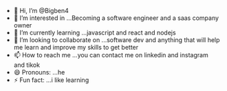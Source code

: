 - 👋 Hi, I’m @Bigben4
- 👀 I’m interested in ...Becoming a software engineer and a saas company owner
- 🌱 I’m currently learning ...javascript and react and nodejs 
- 💞️ I’m looking to collaborate on ...software dev and anything that will help me learn and improve my skills to get better
- 📫 How to reach me ...you can contact me on linkedin and instagram and tikok
- 😄 Pronouns: ...he
- ⚡ Fun fact: ...i like learning

<!---
Bigben4/Bigben4 is a ✨ special ✨ repository because its `README.md` (this file) appears on your GitHub profile.
You can click the Preview link to take a look at your changes.
--->
